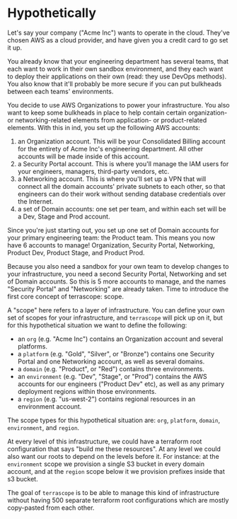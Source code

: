 # Hypothetically

Let's say your company ("Acme Inc") wants to operate in the cloud. They've
chosen AWS as a cloud provider, and have given you a credit card to go set it
up.

You already know that your engineering department has several teams, that each
want to work in their own sandbox environment, and they each want to deploy
their applications on their own (read: they use DevOps methods). You also know
that it'll probably be more secure if you can put bulkheads between each teams'
environments.

You decide to use AWS Organizations to power your infrastructure. You also want
to keep some bulkheads in place to help contain certain organization- or
networking-related elements from application- or product-related elements. With
this in ind, you set up the following AWS accounts:

1. an Organization account. This will be your Consolidated Billing account for
   the entirety of Acme Inc's engineering department. All other accounts will be
   made inside of this account.
2. a Security Portal account. This is where you'll manage the IAM users for your
   engineers, managers, third-party vendors, etc.
3. a Networking account. This is where you'll set up a VPN that will connect all
   the domain accounts' private subnets to each other, so that engineers can do
   their work without sending database credentials over the Internet.
4. a set of Domain accounts: one set per team, and within each set will be a
   Dev, Stage and Prod account.

Since you're just starting out, you set up one set of Domain accounts for your
primary engineering team: the Product team. This means you now have 6 accounts
to manage! Organization, Security Portal, Networking, Product Dev, Product
Stage, and Product Prod.

Because you also need a sandbox for your own team to develop changes to your
infrastructure, you need a second Security Portal, Networking and set of Domain
accounts. So this is 5 more accounts to manage, and the names "Security Portal"
and "Networking" are already taken. Time to introduce the first core concept of
terrascope: scope.

A "scope" here refers to a layer of infrastructure. You can define your own set
of scopes for your infrastructure, and `terrascope` will pick up on it, but for
this hypothetical situation we want to define the following:

- an `org` (e.g. "Acme Inc") contains an Organization account and several
  platforms.
- a `platform` (e.g. "Gold", "Silver", or "Bronze") contains one Security Portal
  and one Networking account, as well as several domains.
- a `domain` (e.g. "Product", or "Red") contains three environments.
- an `environment` (e.g. "Dev", "Stage", or "Prod") contains the AWS accounts
  for our engineers ("Product Dev" etc), as well as any primary deployment
  regions within those environments.
- a `region` (e.g. "us-west-2") contains regional resources in an environment
  account.

The scope types for this hypothetical situation are: `org`, `platform`,
`domain`, `environment`, and `region`.

At every level of this infrastructure, we could have a terraform root
configuration that says "build me these resources". At any level we could also
want our roots to depend on the levels before it. For instance: at the
`environment` scope we provision a single S3 bucket in every domain account, and
at the `region` scope below it we provision prefixes inside that s3 bucket.

The goal of `terrascope` is to be able to manage this kind of infrastructure
without having 500 separate terraform root configurations which are mostly
copy-pasted from each other.
